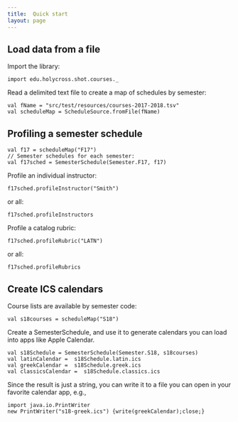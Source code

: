 ```yaml
---
title:  Quick start
layout: page
---
```



## Load data from a file

Import the library:

```tut:silent
import edu.holycross.shot.courses._
```

Read a delimited text file to create a map of schedules by semester:


```tut:silent
val fName = "src/test/resources/courses-2017-2018.tsv"
val scheduleMap = ScheduleSource.fromFile(fName)
```

## Profiling a semester schedule

```tut:silent
val f17 = scheduleMap("F17")
// Semester schedules for each semester:
val f17sched = SemesterSchedule(Semester.F17, f17)
```

Profile an individual instructor:

```tut
f17sched.profileInstructor("Smith")
```

or all:

```tut
f17sched.profileInstructors
```

Profile a catalog rubric:

```tut
f17sched.profileRubric("LATN")
```

or all:

```tut
f17sched.profileRubrics
```

## Create ICS calendars

Course lists are available by semester code:

```tut:silent
val s18courses = scheduleMap("S18")
```

Create a SemesterSchedule, and use it to generate calendars you can load into apps like Apple Calendar.


```tut:silent
val s18Schedule = SemesterSchedule(Semester.S18, s18courses)
val latinCalendar =  s18Schedule.latin.ics
val greekCalendar =  s18Schedule.greek.ics
val classicsCalendar =  s18Schedule.classics.ics
```

Since the result is just a string, you can write it to a file you can open in your favorite calendar app, e.g.,

```tut:silent
import java.io.PrintWriter
new PrintWriter("s18-greek.ics") {write(greekCalendar);close;}
```
